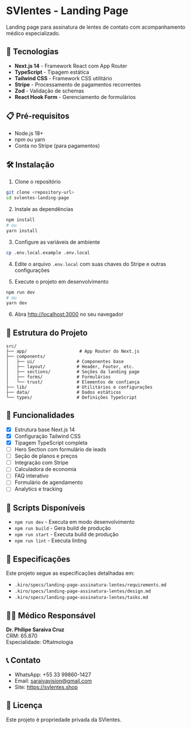 # SVlentes - Landing Page

Landing page para assinatura de lentes de contato com acompanhamento médico especializado.

## 🚀 Tecnologias

- **Next.js 14** - Framework React com App Router
- **TypeScript** - Tipagem estática
- **Tailwind CSS** - Framework CSS utilitário
- **Stripe** - Processamento de pagamentos recorrentes
- **Zod** - Validação de schemas
- **React Hook Form** - Gerenciamento de formulários

## 📋 Pré-requisitos

- Node.js 18+ 
- npm ou yarn
- Conta no Stripe (para pagamentos)

## 🛠️ Instalação

1. Clone o repositório
```bash
git clone <repository-url>
cd svlentes-landing-page
```

2. Instale as dependências
```bash
npm install
# ou
yarn install
```

3. Configure as variáveis de ambiente
```bash
cp .env.local.example .env.local
```

4. Edite o arquivo `.env.local` com suas chaves do Stripe e outras configurações

5. Execute o projeto em desenvolvimento
```bash
npm run dev
# ou
yarn dev
```

6. Abra [http://localhost:3000](http://localhost:3000) no seu navegador

## 📁 Estrutura do Projeto

```
src/
├── app/                    # App Router do Next.js
├── components/
│   ├── ui/                # Componentes base
│   ├── layout/            # Header, Footer, etc.
│   ├── sections/          # Seções da landing page
│   ├── forms/             # Formulários
│   └── trust/             # Elementos de confiança
├── lib/                   # Utilitários e configurações
├── data/                  # Dados estáticos
└── types/                 # Definições TypeScript
```

## 🎯 Funcionalidades

- [x] Estrutura base Next.js 14
- [x] Configuração Tailwind CSS
- [x] Tipagem TypeScript completa
- [ ] Hero Section com formulário de leads
- [ ] Seção de planos e preços
- [ ] Integração com Stripe
- [ ] Calculadora de economia
- [ ] FAQ interativo
- [ ] Formulário de agendamento
- [ ] Analytics e tracking

## 🔧 Scripts Disponíveis

- `npm run dev` - Executa em modo desenvolvimento
- `npm run build` - Gera build de produção
- `npm run start` - Executa build de produção
- `npm run lint` - Executa linting

## 📝 Especificações

Este projeto segue as especificações detalhadas em:
- `.kiro/specs/landing-page-assinatura-lentes/requirements.md`
- `.kiro/specs/landing-page-assinatura-lentes/design.md`
- `.kiro/specs/landing-page-assinatura-lentes/tasks.md`

## 👨‍⚕️ Médico Responsável

**Dr. Philipe Saraiva Cruz**  
CRM: 65.870  
Especialidade: Oftalmologia

## 📞 Contato

- WhatsApp: +55 33 99860-1427
- Email: saraivavision@gmail.com
- Site: https://svlentes.shop

## 📄 Licença

Este projeto é propriedade privada da SVlentes.